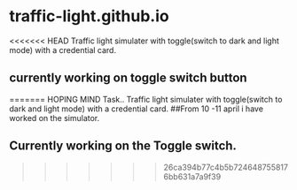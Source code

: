 # traffic-light.github.io
<<<<<<< HEAD
Traffic light simulater with toggle(switch to dark and light mode) with a credential card.
## currently working on toggle switch button
=======
HOPING MIND Task.. 
Traffic light simulater with toggle(switch to dark and light mode) with a credential card.
 ##From 10 -11 april i have worked on the simulator.
 ## Currently working on the Toggle switch.

>>>>>>> 26ca394b77c4b5b7246487558176bb631a7a9f39
